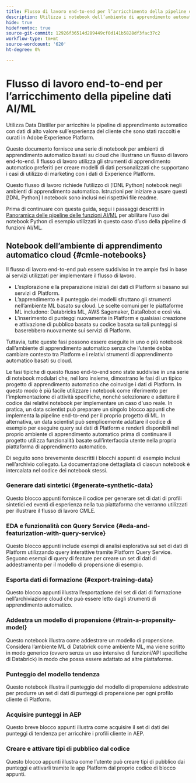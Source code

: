 ```yaml
---
title: Flusso di lavoro end-to-end per l’arricchimento della pipeline di dati AI/ML
description: Utilizza i notebook dell’ambiente di apprendimento automatico basato su cloud per creare un corso di formazione e assegnare un punteggio a un modello di propensione che prevede le conversioni degli abbonamenti dai dati di Adobe Experience Platform.
hide: true
hidefromtoc: true
source-git-commit: 12926f36514d289449cf0d141b5828df3fac37c2
workflow-type: tm+mt
source-wordcount: '620'
ht-degree: 0%

---
```


<!-- 
title: Cloud Machine Learning Environment Notebooks
Cloud machine learning environment notebooks
Old title: 
# AI/ML data pipeline enrichment end-to-end workflow
-->

# Flusso di lavoro end-to-end per l’arricchimento della pipeline dati AI/ML

Utilizza Data Distiller per arricchire le pipeline di apprendimento automatico con dati di alto valore sull’esperienza del cliente che sono stati raccolti e curati in Adobe Experience Platform.

Questo documento fornisce una serie di notebook per ambienti di apprendimento automatico basati su cloud che illustrano un flusso di lavoro end-to-end. Il flusso di lavoro utilizza gli strumenti di apprendimento automatico preferiti per creare modelli di dati personalizzati che supportano i casi di utilizzo di marketing con i dati di Experience Platform.

Questo flusso di lavoro richiede l’utilizzo di [!DNL Python] notebook negli ambienti di apprendimento automatico. Istruzioni per iniziare a usare questi [!DNL Python] I notebook sono inclusi nei rispettivi file readme.

Prima di continuare con questa guida, segui i passaggi descritti in [Panoramica delle pipeline delle funzioni AI/ML](./overview.md) per abilitare l’uso dei notebook Python di esempio utilizzati in questo caso d’uso della pipeline di funzioni AI/ML.

## Notebook dell’ambiente di apprendimento automatico cloud {#cmle-notebooks}

Il flusso di lavoro end-to-end può essere suddiviso in tre ampie fasi in base ai servizi utilizzati per implementare il flusso di lavoro.

- L’esplorazione e la preparazione iniziali dei dati di Platform si basano sui servizi di Platform.
- L’apprendimento e il punteggio dei modelli sfruttano gli strumenti nell’ambiente ML basato su cloud. Le scelte comuni per le piattaforme ML includono: Databricks ML, AWS Sagemaker, DataRobot e così via.
- L’inserimento di punteggi nuovamente in Platform e qualsiasi creazione e attivazione di pubblico basata su codice basata su tali punteggi si baserebbero nuovamente sui servizi di Platform.

Tuttavia, tutte queste fasi possono essere eseguite in uno o più notebook dall’ambiente di apprendimento automatico senza che l’utente debba cambiare contesto tra Platform e i relativi strumenti di apprendimento automatico basati su cloud.

Le fasi tipiche di questo flusso end-to-end sono state suddivise in una serie di notebook modulari che, nel loro insieme, dimostrano le fasi di un tipico progetto di apprendimento automatico che coinvolge i dati di Platform. In questo modo è più facile utilizzare i notebook come riferimento per l&#39;implementazione di attività specifiche, nonché selezionare e adattare il codice dai relativi notebook per implementare un caso d&#39;uso reale. In pratica, un data scientist può preparare un singolo blocco appunti che implementa la pipeline end-to-end per il proprio progetto di ML. In alternativa, un data scientist può semplicemente adattare il codice di esempio per eseguire query sui dati di Platform e renderli disponibili nel proprio ambiente di apprendimento automatico prima di continuare il progetto utilizza funzionalità basate sull’interfaccia utente nella propria piattaforma di apprendimento automatico.

Di seguito sono brevemente descritti i blocchi appunti di esempio inclusi nell’archivio collegato. La documentazione dettagliata di ciascun notebook è intercalata nel codice dei notebook stessi.

<!-- Below is the meat - the how to (but without links or details) -->

### Generare dati sintetici {#generate-synthetic-data}

Questo blocco appunti fornisce il codice per generare set di dati di profili sintetici ed eventi di esperienza nella tua piattaforma che verranno utilizzati per illustrare il flusso di lavoro CMLE.

### EDA e funzionalità con Query Service {#eda-and-featurization-with-query-service}

Questo blocco appunti include esempi di analisi esplorativa sui set di dati di Platform utilizzando query interattive tramite Platform Query Service. Seguono esempi di query di feature per creare un set di dati di addestramento per il modello di propensione di esempio.

### Esporta dati di formazione {#export-training-data}

Questo blocco appunti illustra l’esportazione del set di dati di formazione nell’archiviazione cloud che può essere letto dagli strumenti di apprendimento automatico.

### Addestra un modello di propensione {#train-a-propensity-model}

Questo notebook illustra come addestrare un modello di propensione. Considera l’ambiente ML di Databrick come ambiente ML, ma viene scritto in modo generico (ovvero senza un uso intensivo di funzioni/API specifiche di Databrick) in modo che possa essere adattato ad altre piattaforme.

### Punteggio del modello tendenza

Questo notebook illustra il punteggio del modello di propensione addestrato per produrre un set di dati di punteggi di propensione per ogni profilo cliente di Platform.

### Acquisire punteggi in AEP

Questo breve blocco appunti illustra come acquisire il set di dati dei punteggi di tendenza per arricchire i profili cliente in AEP.

### Creare e attivare tipi di pubblico dal codice

Questo blocco appunti illustra come l’utente può creare tipi di pubblico dai punteggi e attivarli tramite le app Platform dal proprio codice di blocco appunti.
